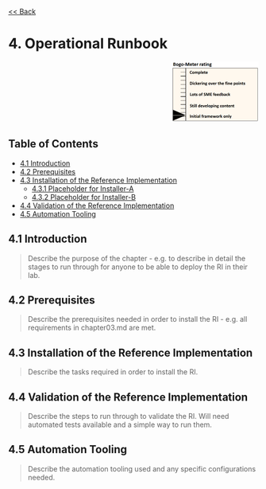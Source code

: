 [<< Back](../)

# 4. Operational Runbook
<p align="right"><img src="../figures/bogo_ifo.png" alt="scope" title="Scope" width="35%"/></p>

## Table of Contents
* [4.1 Introduction](#4.1)
* [4.2 Prerequisites](#4.2)
* [4.3 Installation of the Reference Implementation](#4.3)
  * [4.3.1 Placeholder for Installer-A](#4.3.1)
  * [4.3.2 Placeholder for Installer-B](#4.3.2)
* [4.4 Validation of the Reference Implementation](#4.4)
* [4.5 Automation Tooling](#4.5)

<a name="4.1"></a>
## 4.1 Introduction

> Describe the purpose of the chapter - e.g. to describe in detail the stages to run through for anyone to be able to deploy the RI in their lab.

<a name="4.2"></a>
## 4.2 Prerequisites

> Describe the prerequisites needed in order to install the RI - e.g. all requirements in chapter03.md are met.


<a name="4.3"></a>
## 4.3 Installation of the Reference Implementation

> Describe the tasks required in order to install the RI.


<a name="4.4"></a>
## 4.4 Validation of the Reference Implementation

> Describe the steps to run through to validate the RI.  Will need automated tests available and a simple way to run them.


<a name="4.5"></a>
## 4.5 Automation Tooling

> Describe the automation tooling used and any specific configurations needed.
